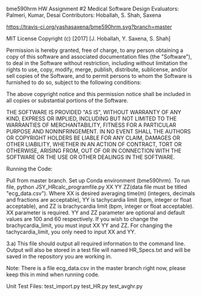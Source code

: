 bme590hrm
HW Assignment #2 
Medical Software Design Evaluators: Palmeri, Kumar, Desai 
Contributors: Hoballah, S. Shah, Saxena

https://travis-ci.org/yashasaxena/bme590hrm.svg?branch=master

MIT License Copyright (c) [2017] [J. Hoballah, Y. Saxena, S. Shah]

Permission is hereby granted, free of charge, to any person obtaining a copy of this software and associated documentation files (the "Software"), to deal in the Software without restriction, including without limitation the rights to use, copy, modify, merge, publish, distribute, sublicense, and/or sell copies of the Software, and to permit persons to whom the Software is furnished to do so, subject to the following conditions:

The above copyright notice and this permission notice shall be included in all copies or substantial portions of the Software.

THE SOFTWARE IS PROVIDED "AS IS", WITHOUT WARRANTY OF ANY KIND, EXPRESS OR IMPLIED, INCLUDING BUT NOT LIMITED TO THE WARRANTIES OF MERCHANTABILITY, FITNESS FOR A PARTICULAR PURPOSE AND NONINFRINGEMENT. IN NO EVENT SHALL THE AUTHORS OR COPYRIGHT HOLDERS BE LIABLE FOR ANY CLAIM, DAMAGES OR OTHER LIABILITY, WHETHER IN AN ACTION OF CONTRACT, TORT OR OTHERWISE, ARISING FROM, OUT OF OR IN CONNECTION WITH THE SOFTWARE OR THE USE OR OTHER DEALINGS IN THE SOFTWARE.

Running the Code:

Pull from master branch.
Set up Conda environment (bme590hrm).
To run file, python JSY_HRcalc_programfile.py XX YY ZZ(data file must be titled "ecg_data.csv"). Where XX is desired averaging time(m) (integers, decimals and fractions are acceptable), YY is tachycardia limit (bpm, integer or float acceptable), and ZZ is brachycardia limit (bpm, integer or float acceptable). XX parameter is required. YY and ZZ parameter are optional and default values are 100 and 60 respectively. If you wish to change the brachycardia_limit, you must input XX YY and ZZ. For changing the tachycardia_limit, you only need to input XX and YY.

3.a) This file should output all required information to the command line. Output will also be stored in a test file will named HR_Specs.txt and will be saved in the repository you are working in.

Note: There is a file ecg_data.csv in the master branch right now, please keep this in mind when running code.

Unit Test Files:
test_import.py
test_HR.py
test_avghr.py
